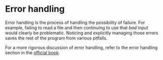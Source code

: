 # Error handling

Error handling is the process of handling the possibility of failure. For
example, failing to read a file and then continuing to use that *bad* input
would clearly be problematic. Noticing and explicitly managing those errors
saves the rest of the program from various pitfalls.

For a more rigorous discussion of error handling, refer to the error
handling section in the [official book][book].

[book]: https://doc.rust-lang.org/book/second-edition/ch09-00-error-handling.html
